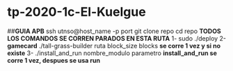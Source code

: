 # tp-2020-1c-El-Kuelgue
##**GUIA APB**
ssh utnso@host_name -p port
git clone repo
cd repo
**TODOS LOS COMANDOS SE CORREN PARADOS EN ESTA RUTA**
1- sudo ./deploy
2- **gamecard** ./tall-grass-builder ruta block_size blocks **se corre 1 vez y si no existe**
3- ./install_and_run nombre_modulo parametro 
**install_and_run se corre 1 vez, despues se usa run**

